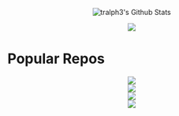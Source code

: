 

<p align="center">

  <img alt="tralph3's Github Stats" src="https://github-readme-stats.vercel.app/api?username=tralph3&show_icons=true&include_all_commits=true&hide_border=true&theme=merko" />
</p>

<p align="center">
  <img align="center" src="https://github-readme-stats.vercel.app/api/top-langs/?username=tralph3&layout=compact&hide_border=true&theme=merko" />
</p>

# Popular Repos

<p align="center">
<a href="https://github.com/tralph3/ZeroTier-GUI">
  <img src="https://github-readme-stats.vercel.app/api/pin/?username=tralph3&repo=ZeroTier-GUI&hide_border=true&theme=merko" />
</a><br>
<a href="https://github.com/tralph3/ddi">
  <img src="https://github-readme-stats.vercel.app/api/pin/?username=tralph3&repo=ddi&hide_border=true&theme=merko" />
</a><br>

<a href="https://github.com/tralph3/Cue-Maker">
  <img src="https://github-readme-stats.vercel.app/api/pin/?username=tralph3&repo=Cue-Maker&hide_border=true&theme=merko" />
</a><br>
<a href="https://github.com/tralph3/Steam-Metadata-Editor">
  <img src="https://github-readme-stats.vercel.app/api/pin/?username=tralph3&repo=Steam-Metadata-Editor&hide_border=true&theme=merko" />
</a>
</p>
